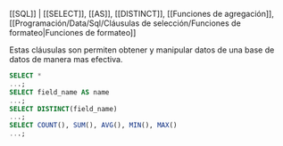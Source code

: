 [[SQL]] | [[SELECT]], [[AS]], [[DISTINCT]], [[Funciones de agregación]], [[Programación/Data/Sql/Cláusulas de selección/Funciones de formateo|Funciones de formateo]]

Estas cláusulas son permiten obtener y manipular datos de una base de datos de manera mas efectiva.

```sql
SELECT *
...;
SELECT field_name AS name
...;
SELECT DISTINCT(field_name)
...;
SELECT COUNT(), SUM(), AVG(), MIN(), MAX()
...;
```